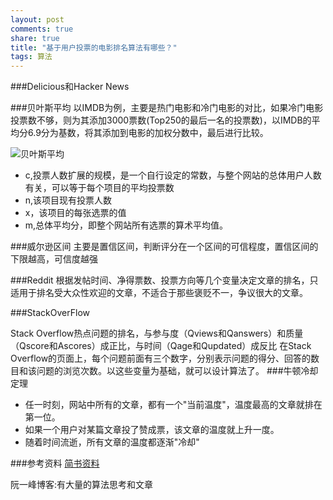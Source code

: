 ```yaml
---
layout: post
comments: true
share: true
title: "基于用户投票的电影排名算法有哪些？"
tags: 算法
---
```

###Delicious和Hacker News

###贝叶斯平均
以IMDB为例，主要是热门电影和冷门电影的对比，如果冷门电影投票数不够，则为其添加3000票数(Top250的最后一名的投票数)，以IMDB的平均分6.9分为基数，将其添加到电影的加权分数中，最后进行比较。

![贝叶斯平均](http://chart.googleapis.com/chart?cht=tx&chl=%5Cbar%7Bx%7D%3D%5Cfrac%7BC%5Ctimes%20m%2B%5CSigma%20%5E%7Bn%7D_%7Bi%3D1%7Dx_%7Bi%7D%7D%7Bn%2BC%7D&chs=80)

- c,投票人数扩展的规模，是一个自行设定的常数，与整个网站的总体用户人数有关，可以等于每个项目的平均投票数
- n,该项目现有投票人数
- x，该项目的每张选票的值
- m,总体平均分，即整个网站所有选票的算术平均值。

###威尔逊区间
主要是置信区间，判断评分在一个区间的可信程度，置信区间的下限越高，可信度越强

###Reddit
根据发帖时间、净得票数、投票方向等几个变量决定文章的排名，只适用于排名受大众性欢迎的文章，不适合于那些褒贬不一，争议很大的文章。

###StackOverFlow

Stack Overflow热点问题的排名，与参与度（Qviews和Qanswers）和质量（Qscore和Ascores）成正比，与时间（Qage和Qupdated）成反比
在Stack Overflow的页面上，每个问题前面有三个数字，分别表示问题的得分、回答的数目和该问题的浏览次数。以这些变量为基础，就可以设计算法了。
###牛顿冷却定理
- 任一时刻，网站中所有的文章，都有一个"当前温度"，温度最高的文章就排在第一位。
- 如果一个用户对某篇文章投了赞成票，该文章的温度就上升一度。
- 随着时间流逝，所有文章的温度都逐渐"冷却"


###参考资料
[简书资料](http://www.jianshu.com/p/77ac83db802d)

阮一峰博客:有大量的算法思考和文章